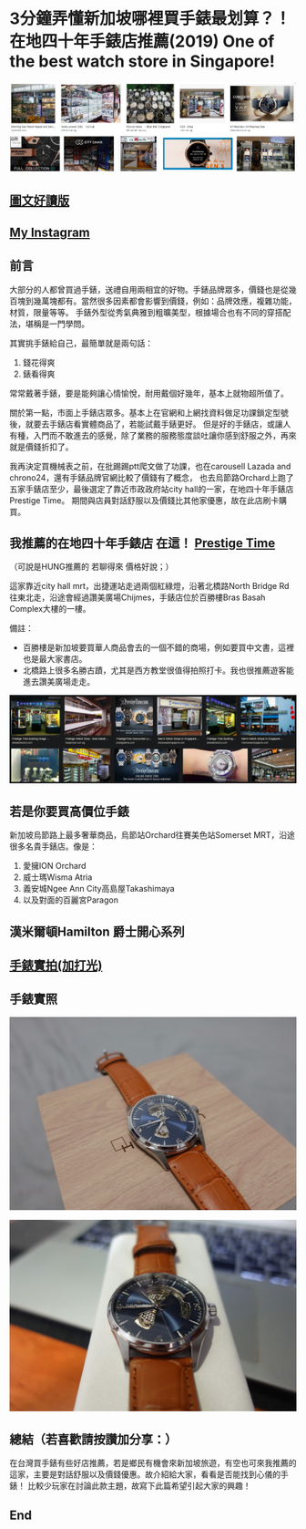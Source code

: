 # 3分鐘弄懂新加坡哪裡買手錶最划算？！在地四十年手錶店推薦(2019) One of the best watch store in Singapore!
![f1](https://github.com/HCH1/blog/blob/master/fig/watch1.png)

## [圖文好讀版](https://link.medium.com/TcwxJySxh2)

## [My Instagram](https://www.instagram.com/redbox111)

## 前言
大部分的人都曾買過手錶，送禮自用兩相宜的好物。手錶品牌眾多，價錢也是從幾百塊到幾萬塊都有。當然很多因素都會影響到價錢，例如：品牌效應，複雜功能，材質，限量等等。
手錶外型從秀氣典雅到粗曠美型，根據場合也有不同的穿搭配法，堪稱是一門學問。

其實挑手錶給自己，最簡單就是兩句話：
1. 錢花得爽
1. 錶看得爽

常常戴著手錶，要是能夠讓心情愉悅，耐用戴個好幾年，基本上就物超所值了。

關於第一點，市面上手錶店眾多。基本上在官網和上網找資料做足功課鎖定型號後，就要去手錶店看實體商品了，若能試戴手錶更好。
但是好的手錶店，或讓人有種，入門而不敢進去的感覺，除了業務的服務態度談吐讓你感到舒服之外，再來就是價錢折扣了。

我再決定買機械表之前，在批踢踢ptt爬文做了功課，也在carousell Lazada and chrono24，還有手錶品牌官網比較了價錢有了概念，
也去烏節路Orchard上跑了五家手錶店至少，最後選定了靠近市政政府站city hall的一家，在地四十年手錶店Prestige Time。
期間與店員對話舒服以及價錢比其他家優惠，故在此店刷卡購買。

## 我推薦的在地四十年手錶店 在這！ [Prestige Time](https://www.google.com.tw/maps/place/Prestige+Time/@1.2965447,103.8516729,17z/data=!3m1!4b1!4m5!3m4!1s0x31da19a5049da53d:0xcd03d3e4e03ea9c8!8m2!3d1.2965447!4d103.8538616?hl=en)

（可說是HUNG推薦的 若聊得來 價格好說；）

這家靠近city hall mrt，出捷運站走過兩個紅綠燈，沿著北橋路North Bridge Rd往東北走，沿途會經過讚美廣場Chijmes，手錶店位於百勝樓Bras Basah Complex大樓的一樓。

備註：
- 百勝樓是新加坡要買華人商品會去的一個不錯的商場，例如要買中文書，這裡也是最大家書店。
- 北橋路上很多名勝古蹟，尤其是西方教堂很值得拍照打卡。我也很推薦遊客能進去讚美廣場走走。

![f1](https://github.com/HCH1/blog/blob/master/fig/watch2.png)

## 若是你要買高價位手錶
新加坡烏節路上最多奢華商品，烏節站Orchard往賽美色站Somerset MRT，沿途很多名貴手錶店。像是：
1. 愛擁ION Orchard
1. 威士瑪Wisma Atria
1. 義安城Ngee Ann City高島屋Takashimaya
1. 以及對面的百麗宮Paragon

## 漢米爾頓Hamilton 爵士開心系列
## [手錶實拍(加打光)](https://www.youtube.com/watch?v=pf2Q00kGIw8)
## 手錶實照
![f1](https://github.com/HCH1/blog/blob/master/fig/watch3b.jpg)

![f1](https://github.com/HCH1/blog/blob/master/fig/watch3c.jpg)


## 總結（若喜歡請按讚加分享：）
在台灣買手錶有些好店推薦，若是鄉民有機會來新加坡旅遊，有空也可來我推薦的這家，主要是對話舒服以及價錢優惠。故介紹給大家，看看是否能找到心儀的手錶！
比較少玩家在討論此款主題，故寫下此篇希望引起大家的興趣！

## End
